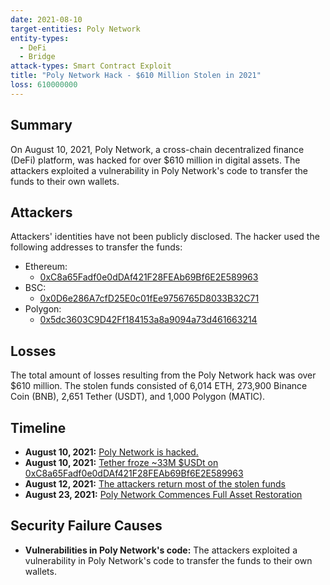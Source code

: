 ```yaml
---
date: 2021-08-10
target-entities: Poly Network
entity-types:
  - DeFi
  - Bridge
attack-types: Smart Contract Exploit
title: "Poly Network Hack - $610 Million Stolen in 2021"
loss: 610000000
---
```


## Summary

On August 10, 2021, Poly Network, a cross-chain decentralized finance (DeFi) platform, was hacked for over $610 million in digital assets. The attackers exploited a vulnerability in Poly Network's code to transfer the funds to their own wallets.

## Attackers

Attackers' identities have not been publicly disclosed. The hacker used the following addresses to transfer the funds:

- Ethereum:
  - [0xC8a65Fadf0e0dDAf421F28FEAb69Bf6E2E589963](https://etherscan.io/address/0xC8a65Fadf0e0dDAf421F28FEAb69Bf6E2E589963)
- BSC:
  - [0x0D6e286A7cfD25E0c01fEe9756765D8033B32C71](https://bscscan.com/address/0x0D6e286A7cfD25E0c01fEe9756765D8033B32C71)
- Polygon:
  - [0x5dc3603C9D42Ff184153a8a9094a73d461663214](https://polygonscan.com/address/0x5dc3603c9d42ff184153a8a9094a73d461663214)

## Losses

The total amount of losses resulting from the Poly Network hack was over $610 million. The stolen funds consisted of 6,014 ETH, 273,900 Binance Coin (BNB), 2,651 Tether (USDT), and 1,000 Polygon (MATIC).

## Timeline

- **August 10, 2021:** [Poly Network is hacked.](https://twitter.com/PolyNetwork2/status/1425073987164381196)
- **August 10, 2021:** [Tether froze ~33M $USDt on 0xC8a65Fadf0e0dDAf421F28FEAb69Bf6E2E589963](https://twitter.com/paoloardoino/status/1425090760609832978)
- **August 12, 2021:** [The attackers return most of the stolen funds](https://twitter.com/PolyNetwork2/status/1425733950614360064)
- **August 23, 2021:** [Poly Network Commences Full Asset Restoration](https://medium.com/poly-network/poly-network-commences-full-asset-restoration-7f5c548423b9)

## Security Failure Causes

- **Vulnerabilities in Poly Network's code:** The attackers exploited a vulnerability in Poly Network's code to transfer the funds to their own wallets.
